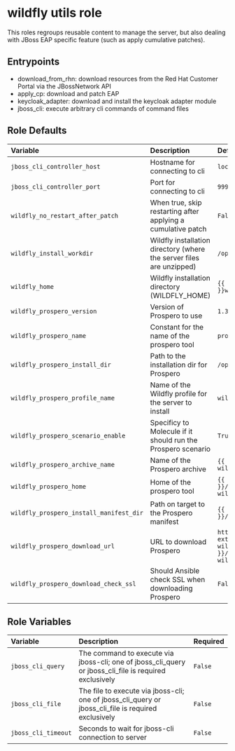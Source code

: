 wildfly utils role
==================

This roles regroups reusable content to manage the server, but also dealing with JBoss EAP specific
feature (such as apply cumulative patches).


Entrypoints
-----------

* download_from_rhn: download resources from the Red Hat Customer Portal via the JBossNetwork API
* apply_cp: download and patch EAP
* keycloak_adapter: download and install the keycloak adapter module
* jboss_cli: execute arbitrary cli commands of command files

<!--start argument_specs-->
Role Defaults
-------------

| Variable | Description | Default |
|:---------|:------------|:--------|
|`jboss_cli_controller_host`| Hostname for connecting to cli | `localhost` |
|`jboss_cli_controller_port`| Port for connecting to cli | `9990` |
|`wildfly_no_restart_after_patch`| When true, skip restarting after applying a cumulative patch | `False` |
|`wildfly_install_workdir`| Wildfly installation directory (where the server files are unzipped) | `/opt/wildfly/` |
|`wildfly_home`| Wildfly installation directory (WILDFLY_HOME) | `{{ wildfly_install_workdir }}wildfly-{{ wildfly_version }}/` |
|`wildfly_prospero_version`| Version of Prospero to use | `1.3.0.Beta1` |
|`wildfly_prospero_name`| Constant for the name of the prospero tool | `prospero` |
|`wildfly_prospero_install_dir`| Path to the installation dir for Prospero | `/opt/prospero` |
|`wildfly_prospero_profile_name`| Name of the Wildfly profile for the server to install | `wildfly` |
|`wildfly_prospero_scenario_enable`| Specificy to Molecule if it should run the Prospero scenario | `True` |
|`wildfly_prospero_archive_name`| Name of the Prospero archive | `{{ wildfly_prospero_name }}-{{ wildfly_prospero_version }}.zip` |
|`wildfly_prospero_home`| Home of the prospero tool | `{{ wildfly_prospero_install_dir }}/{{ wildfly_prospero_name }}-{{ wildfly_prospero_version }}` |
|`wildfly_prospero_install_manifest_dir`| Path on target to the Prospero manifest | `{{ wildfly_install_workdir }}/manifest` |
|`wildfly_prospero_download_url`| URL to download Prospero | `https://github.com/wildfly-extras/prospero/releases/download/{{ wildfly_prospero_version }}/prospero-{{ wildfly_prospero_version }}.zip` |
|`wildfly_prospero_download_check_ssl`| Should Ansible check SSL when downloading Prospero | `False` |
<!--end argument_specs-->




Role Variables
--------------

| Variable | Description | Required |
|:---------|:------------|:---------|
|`jboss_cli_query`| The command to execute via jboss-cli; one of jboss_cli_query or jboss_cli_file is required exclusively | `False` |
|`jboss_cli_file`| The file to execute via jboss-cli; one of jboss_cli_query or jboss_cli_file is required exclusively | `False` |
|`jboss_cli_timeout`| Seconds to wait for jboss-cli connection to server | `False` |
<!--end argument_specs-->
